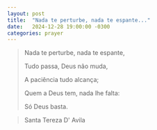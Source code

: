 ```yaml
---
layout: post
title:  "Nada te perturbe, nada te espante..."
date:   2024-12-28 19:00:00 -0300
categories: prayer
---
```


>Nada te perturbe, nada te espante,
>
>Tudo passa, Deus não muda,
>
>A paciência tudo alcança;
>
>Quem a Deus tem, nada lhe falta:
>
>Só Deus basta.

>Santa Tereza D' Avila
